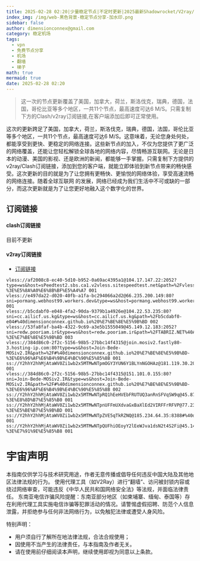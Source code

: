 ```yaml
---
title: 2025-02-28 02:20|少量稳定节点|不定时更新|2025最新Shadowrocket/V2ray/SSR/Clash免费节点高速订阅机场
index_img: /img/web-黑色背景-稳定节点分享-加水印.png
sidebar: false
author: dimensionconnex@gmail.com
category: 稳定机场
tags:
  - vpn
  - 免费节点分享
  - 机场
  - 翻墙
  - 梯子
math: true
mermaid: true
date: 2025-02-28 02:20
---
```

> 这一次的节点更新覆盖了美国，加拿大，荷兰，斯洛伐克，瑞典，德国，法国，哥伦比亚等多个地区，一共11个节点，最高速度可达6 M/S。只需复制下方的Clash/v2ray订阅链接,在客户端添加后即可正常使用。

<!-- more -->
这次的更新跨足了美国，加拿大，荷兰，斯洛伐克，瑞典，德国，法国，哥伦比亚等多个地区，一共11个节点，最高速度可达6 M/S。这意味着，无论您身处何处，都能享受到更快、更稳定的网络连接。这些新节点的加入，不仅为您提供了更广泛的网络覆盖，还能让您轻松解锁全球各地的网络内容，尽情畅游互联网。无论是日本的动漫、美国的影视、还是欧洲的新闻，都能够一手掌握。只需复制下方提供的v2ray/Clash订阅链接，添加到您的客户端，就能立即体验到新节点带来的畅快感受。这次更新的目的就是为了让您拥有更畅快、更愉悦的网络体验，享受高速流畅的网络连接。随着全球互联网
的发展，网络已经成为我们生活中不可或缺的一部分，而这次更新就是为了让您更好地融入这个数字化的世界。
<!-- 广告位 -->

<!-- 广告位 -->
## 订阅链接

#### clash订阅链接
目前不更新


#### v2ray订阅链接
- [订阅链接](https://dimensionconnex.github.io/assets/links/airport/2025-02/stable-2OEEPAD5AZTK10QK.txt)
```text
vless://af2008c8-ec40-5d10-b952-0a69ac4395a1@104.17.147.22:2052?type=ws&host=sPeedtest2.sbs.ca1.v2vless.sitespeedtest.net&path=%2Fvless%23%40V2RAY_SPATIAL%2C%40V2RAY_SPATIAL%2C%40V2RAY_SPATIAL%2C%40V2RAY_SPATIAL%2C%40V2RAY_SPATIAL%2C%40V2RAY_SPATIAL%2C%40V2RAY_SPATIAL%2C%40V2RAY_SPATIAL%2C%40V2RAY_SPATIAL%2C%40V2RAY_SPATIAL%2C%40V2RAY_SPATIAL%2C%40V2RAY_SPATIAL#%40dimensionconnex.github.io%20%E7%BE%8E%E5%9B%BD-%3E%E5%8A%A0%E6%8B%BF%E5%A4%A7 001
vless://e497da22-d020-40fb-a1fa-bc294066a2d2@66.235.200.149:80?sni=pormang.webhost99.workers.dev&type=ws&host=pormang.webhost99.workers.dev&path=%2F%40AZARBAYJAB1%40AZARBAYJAB1%40AZARBAYJAB1#%40dimensionconnex.github.io%20%E7%BE%8E%E5%9B%BD 001
vless://b5cdabf0-e048-4fa2-90da-9379b1a4926e@104.22.53.235:80?sni=cc.ailicf.us.kg&type=ws&host=cc.ailicf.us.kg&path=%2Fb5cdabf0-e04#%40dimensionconnex.github.io%20%E7%BE%8E%E5%9B%BD 002
vless://53fa8faf-ba4b-4322-9c69-a3e5b1555049@45.149.12.183:2052?sni=redw.pooriam.ir&type=ws&host=redw.pooriam.ir&path=%2FTABRIZ.NET%40AZARBAYJAB1%40AZARBAYJAB1%40AZARBAYJAB1%3Fed%3D2560#%40dimensionconnex.github.io%20%E8%8D%B7%E5%85%B0-%3E%E7%BE%8E%E5%9B%BD 003
vless://384d86c0-2f2c-5156-98b5-27bbc14f4315@join.mosiv2.fastly80-3.hosting-ip.com:80?type=ws&host=Join-Bede-MOSiv2.IR&path=%2F#%40dimensionconnex.github.io%20%E7%BE%8E%E5%9B%BD-%3E%E6%96%AF%E6%B4%9B%E4%BC%90%E5%85%8B 001
ss://Y2hhY2hhMjAtaWV0Zi1wb2x5MTMwNTpmOGY3YUN6Y1BLYnNGOHAz@181.119.30.20:990#%40dimensionconnex.github.io%20%E5%93%A5%E4%BC%A6%E6%AF%94%E4%BA%9A 001
vless://384d86c0-2f2c-5156-98b5-27bbc14f4315@151.101.0.155:80?sni=Join-Bede-MOSiv2.IR&type=ws&host=Join-Bede-MOSiv2.IR&path=%2F#%40dimensionconnex.github.io%20%E7%BE%8E%E5%9B%BD-%3E%E6%96%AF%E6%B4%9B%E4%BC%90%E5%85%8B 002
ss://Y2hhY2hhMjAtaWV0Zi1wb2x5MTMwNTpRQ1hEeHVEbFRUTUQ3anRnSFVqSW9q@45.87.175.199:8080#%40dimensionconnex.github.io%20%E7%AB%8B%E9%99%B6%E5%AE%9B-%3E%E8%8D%B7%E5%85%B0 001
ss://Y2hhY2hhMjAtaWV0Zi1wb2x5MTMwNTpnUFFmUXdvaGxBaXlEd2VIRFFrRFVP@77.239.122.34:46785#%40dimensionconnex.github.io%20%E8%8B%B1%E5%9B%BD-%3E%E5%BE%B7%E5%9B%BD 001
ss://Y2hhY2hhMjAtaWV0Zi1wb2x5MTMwNTpZVE5qTkRZNQ@185.234.64.35:8388#%40dimensionconnex.github.io%20%E6%B3%95%E5%9B%BD 001
ss://Y2hhY2hhMjAtaWV0Zi1wb2x5MTMwNTpQUFhiOEoyY2lEeWJva1dsN2t4S2Fi@45.144.54.156:51587#%40dimensionconnex.github.io%20%E6%96%AF%E6%B4%9B%E6%96%87%E5%B0%BC%E4%BA%9A-%3E%E7%91%9E%E5%85%B8 001
```

<!-- universe_declaration -->
# 宇宙声明
本指南仅供学习与技术研究用途，作者无意传播或倡导任何违反中国大陆及其他地区法律法规的行为。
使用代理工具（如V2Ray）进行“翻墙”、访问被封锁内容或绕过网络审查，可能违反《中华人民共和国网络安全法》等法规，并面临法律责任。
东南亚电信诈骗风险提醒：东南亚部分地区（如柬埔寨、缅甸、泰国等）存在利用代理工具实施电信诈骗等犯罪活动的情况。请警惕虚假招聘、防范个人信息泄露，并拒绝参与任何非法网络行为，以免触犯法律或遭受人身风险。

特别声明：
- 用户须自行了解所在地法律法规，合法合规使用；
- 因使用不当产生的法律责任，与本指南及作者无关。
- 请在使用前仔细阅读本声明，继续使用即视为同意以上条款。
<!-- universe_declaration -->